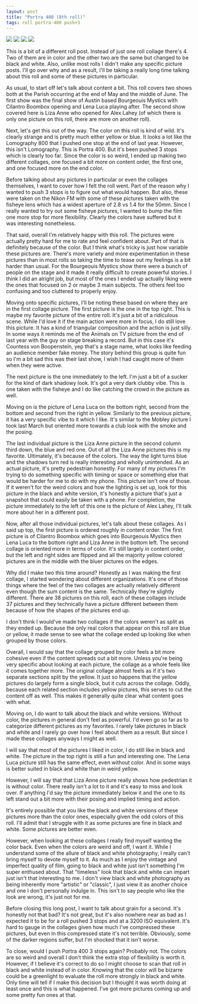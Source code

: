 ```yaml
---
layout: post
title: "Portra 400 (8th roll)"
tags: roll portra-400 push+3
---
```


<div class="grid two">
	<img src="/assets/rolls/Portra400-8.jpg"/>
	<img src="/assets/rolls/Portra400-8-color-compact.jpg"/>
	<img src="/assets/rolls/Portra400-8-bw.jpg"/>
	<img src="/assets/rolls/Portra400-8-color-compact-bw.jpg"/>
</div>

This is a bit of a different roll post. Instead of just one roll collage there's 4. Two of them are in color and the other two are the same but changed to be black and white. Also, unlike most rolls I didn't make any specific picture posts. I'll go over why and as a result, I'll be taking a really long time talking about this roll and some of these pictures in particular.

As usual, to start off let's talk about content a bit. This roll covers two shows both at the Parish occurring at the end of May and the middle of June. The first show was the final show of Austin based Bourgeouis Mystics with Cilantro Boombox opening and Lena Luca playing after. The second show covered here is Liza Anne who opened for Alex Lahey (of which there is only one picture on this roll, there are more on another roll).

Next, let's get this out of the way. The color on this roll is kind of wild. It's clearly strange and is pretty much either yellow or blue. It looks a lot like the Lomography 800 that I pushed one stop at the end of last year. However, this isn't Lomography. This is Portra 400. But it's been pushed 3 stops which is clearly too far. Since the color is so weird, I ended up making two different collages, one focused a bit more on content order, the first one, and one focused more on the end color.

Before talking about any pictures in particular or even the collages themselves, I want to cover how I felt the roll went. Part of the reason why I wanted to push 3 stops is to figure out what would happen. But also, these were taken on the Nikon FM with some of these pictures taken with the fisheye lens which has a widest aperture of 2.8 vs 1.4 for the 50mm. Since I really wanted to try out some fisheye pictures, I wanted to bump the film one more stop for more flexibility. Clearly the colors have suffered but it was interesting nonetheless.

That said, overall I'm relatively happy with this roll. The pictures were actually pretty hard for me to rate and feel confident about. Part of that is definitely because of the color. But I think what's tricky is just how variable these pictures are. There's more variety and more experimentation in these pictures than in most rolls so taking the time to tease out my feelings is a bit harder than usual. For the Bourgeouis Mystics show there were a bunch of people on the stage and it made it really difficult to create powerful stories. I think I did an alright job, but most of the ones I ended up actually liking were the ones that focused on 2 or maybe 3 main subjects. The others feel too confusing and too cluttered to properly enjoy.

Moving onto specific pictures, I'll be noting these based on where they are in the first collage picture. The first picture is the one in the top right. This is maybe my favorite picture of the entire roll. It's just a bit of a ridiculous scene. While I'd love it if the main action were more in focus, I do still love this picture. It has a kind of triangular composition and the action is just silly. In some ways it reminds me of the Animals on TV picture from the end of last year with the guy on stage breaking a record. But in this case it's Countess von Boopenstein, yep that's a stage name, what looks like feeding an audience member fake money. The story behind this group is quite fun so I'm a bit sad this was their last show, I wish I had caught more of them when they were active.

The next picture is the one immediately to the left. I'm just a bit of a sucker for the kind of dark shadowy look. It's got a very dark clubby vibe. This is one taken with the fisheye and I do like catching the crowd in the picture as well.

Moving on is the picture of Lena Luca on the bottom right, second from the bottom and second from the right in yellow. Similarly to the previous picture, it has a very specific vibe to it which I like. It's similar to the Mobley picture I took last March but oriented more towards a club look with the smoke and the posing.

The last individual picture is the Liza Anne picture in the second column third down, the blue and red one. Out of all the Liza Anne pictures this is my favorite. Ultimately, it's because of the colors. The way the light turns blue and the shadows turn red is really interesting and wholly unintended. As an actual picture, it's pretty pedestrian honestly. For many of my pictures I'm trying to do something specific with timing or space or something else that would be harder for me to do with my phone. This picture isn't one of those. If it weren't for the weird colors and how the lighting is set up, look for this picture in the black and white version, it's honestly a picture that's just a snapshot that could easily be taken with a phone. For completion, the picture immediately to the left of this one is the picture of Alex Lahey, I'll talk more about her in a different post.

Now, after all those individual pictures, let's talk about these collages. As I said up top, the first picture is ordered roughly in content order. The first picture is of Cilantro Boombox which goes into Bourgeouis Mystics then Lena Luca to the bottom right and Liza Anne in the bottom left. The second collage is oriented more in terms of color. It's still largely in content order, but the left and right sides are flipped and all the majority yellow colored pictures are in the middle with the bluer pictures on the edges.

Why did I make two this time around? Honestly as I was making the first collage, I started wondering about different organizations. It's one of those things where the feel of the two collages are actually relatively different even though the sum content is the same. Technically they're slightly different. There are 38 pictures on this roll, each of these collages include 37 pictures and they technically have a picture different between them because of how the shapes of the pictures end up.

I don't think I would've made two collages if the colors weren't as split as they ended up. Because the only real colors that appear on this roll are blue or yellow, it made sense to see what the collage ended up looking like when grouped by those colors.

Overall, I would say that the collage grouped by color feels a bit more cohesive even if the content spreads out a bit more. Unless you're being very specific about looking at each picture, the collage as a whole feels like it comes together more. The original collage almost feels as if it's two separate sections split by the yellow. It just so happens that the yellow pictures do largely form a single block, but it cuts across the collage. Oddly, because each related section includes yellow pictures, this serves to cut the content off as well. This makes it generally quite clear what content goes with what.

Moving on, I do want to talk about the black and white versions. Without color, the pictures in general don't feel as powerful. I'd even go so far as to categorize different pictures as my favorites. I rarely take pictures in black and white and I rarely go over how I feel about them as a result. But since I made these collages anyways I might as well.

I will say that most of the pictures I liked in color, I do still like in black and white. The picture in the top right is still a fun and interesting one. The Lena Luca picture still has the same effect, even without color. And in some ways is better suited in black and white than in weird yellow.

However, I will say that that Liza Anne picture really shows how pedestrian it is without color. There really isn't a lot to it and it's easy to miss and look over. If anything I'd say the picture immediately below it and the one to its left stand out a bit more with their posing and implied timing and action.

It's entirely possible that you like the black and white versions of these pictures more than the color ones, especially given the odd colors of this roll. I'll admit that I struggle with it as some pictures are fine in black and white. Some pictures are better even.

However, when looking at these collages I really find myself wanting the color back. Even when the colors are weird and off, I want it. While I understand some of the allure of black and white photography, I really can't bring myself to devote myself to it. As much as I enjoy the vintage and imperfect quality of film, going to black and white just isn't something I'm super enthused about. That "timeless" look that black and white can impart just isn't that interesting to me. I don't view black and white photography as being inherently more "artistic" or "classic", I just view it as another choice and one I don't personally indulge in. This isn't to say people who like the look are wrong, it's just not for me.

Before closing this long post, I want to talk about grain for a second. It's honestly not that bad? It's not great, but it's also nowhere near as bad as I expected it to be for a roll pushed 3 stops and at a 3200 ISO equivalent. It's hard to gauge in the collages given how much I've compressed these pictures, but even in this compressed state it's not terrible. Obviously, some of the darker regions suffer, but I'm shocked that it isn't worse.

To close, would I push Portra 400 3 stops again? Probably not. The colors are so weird and overall I don't think the extra stop of flexibility is worth it. However, if I believe it's correct to do so I might choose to scan that roll in black and white instead of in color. Knowing that the color will be bizarre could be a greenlight to evaluate the roll more strongly in black and white. Only time will tell if I make this decision but I thought it was worth doing at least once and this is what happened. I've got more pictures coming up and some pretty fun ones at that.
